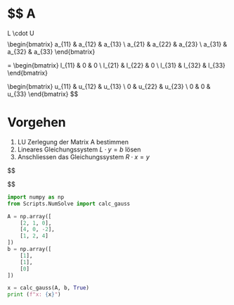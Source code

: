 
$$
A
=
L
\cdot
U
$$
$$
\begin{bmatrix}
a_{11} & a_{12} & a_{13} \\
a_{21} & a_{22} & a_{23} \\
a_{31} & a_{32} & a_{33}
\end{bmatrix}

=
\begin{bmatrix}
l_{11} & 0 & 0 \\
l_{21} & l_{22} & 0 \\
l_{31} & l_{32} & l_{33}
\end{bmatrix}

\begin{bmatrix}
u_{11} & u_{12} & u_{13} \\
0 & u_{22} & u_{23} \\
0 & 0 & u_{33}
\end{bmatrix}
$$

# Vorgehen

1. LU Zerlegung der Matrix A bestimmen
2. Lineares Gleichungssystem $L \cdot y = b$ lösen
3. Anschliessen das Gleichungssystem $R \cdot x = y$



$$

$$

```python
import numpy as np
from Scripts.NumSolve import calc_gauss

A = np.array([
    [2, 1, 0],
    [4, 0, -2],
    [1, 2, 4]
])
b = np.array([
    [1],
    [1],
    [0]
])

x = calc_gauss(A, b, True)
print (f"x: {x}")
```